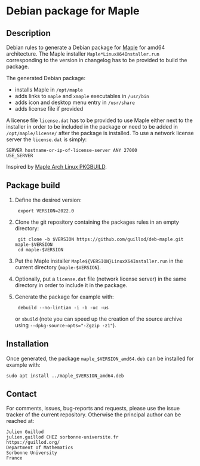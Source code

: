 # Debian package for Maple

## Description

Debian rules to generate a Debian package for [Maple](https://www.maplesoft.com/products/Maple/) for amd64 architecture. The Maple installer `Maple*LinuxX64Installer.run` corresponding to the version in changelog has to be provided to build the package.

The generated Debian package:
- installs Maple in `/opt/maple`
- adds links to `maple` and `xmaple` executables in `/usr/bin`
- adds icon and desktop menu entry in `/usr/share`
- adds license file if provided

A license file `license.dat` has to be provided to use Maple either next to the installer in order to be included in the package or need to be added in `/opt/maple/license/` after the package is installed. To use a network license server the `license.dat` is simply:

    SERVER hostname-or-ip-of-license-server ANY 27000
    USE_SERVER


Inspired by [Maple Arch Linux PKGBUILD](https://aur.archlinux.org/packages/maple2021).

## Package build

1. Define the desired version:

        export VERSION=2022.0

2. Clone the git repository containing the packages rules in an empty directory:

        git clone -b $VERSION https://github.com/guillod/deb-maple.git maple-$VERSION
        cd maple-$VERSION

3. Put the Maple installer `Maple${VERSION}LinuxX64Installer.run` in the current directory (`maple-$VERSION`).
4. Optionally, put a `license.dat` file (network license server) in the same directory in order to include it in the package.
5. Generate the package for example with:

        debuild --no-lintian -i -b -uc -us

    or `sbuild` (note you can speed up the creation of the source archive using `--dpkg-source-opts="-Zgzip -z1"`).

## Installation

Once generated, the package `maple_$VERSION_amd64.deb` can be installed for example with:

    sudo apt install ../maple_$VERSION_amd64.deb


## Contact

For comments, issues, bug-reports and requests, please use the issue tracker of the current repository. Otherwise the principal author can be reached at:

    Julien Guillod
    julien.guillod CHEZ sorbonne-universite.fr
    https://guillod.org/
    Department of Mathematics
    Sorbonne University
    France
